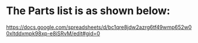 # The Parts list is as shown below:

https://docs.google.com/spreadsheets/d/bc1qre8jdw2azrg6tf49wmp652w00xltddxmpk98xp-e8iSRvM/edit#gid=0
